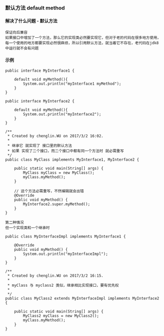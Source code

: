 ### 默认方法 default method

#### 解决了什么问题 - 默认方法
    保证向后兼容
    如果接口中增加了一个方法，那么它的实现类必然要实现它，但对于老的代码在很多地方使用，每一个使用的地方都要实现必然很麻烦，所以引用默认方法，就当着它不存在，老代码在jdk8中运行就不会有问题

#### 示例
```
public interface MyInterface1 {

    default void myMethod(){
        System.out.println("myInterface1 myMethod");
    }
}

public interface MyInterface2 {

    default void myMethod(){
        System.out.println("myInterface2");
    }
}

/**
 * Created by chenglin.WU on 2017/3/2 16:02.
 *
 * 继承它 就实现了 接口里的默认方法
 * 如果 实现了二个接口，而二个接口中都有同一个方法时 就必需重写
 */
public class MyClass implements MyInterface1, MyInterface2 {

    public static void main(String[] args) {
        MyClass myClass = new MyClass();
        myClass.myMethod();
    }

    // 这个方法必需重写，不然编辑就会出错
    @Override
    public void myMethod() {
        MyInterface2.super.myMethod();
    }
}

```

    第二种情况
    但一个实现类和一个继承时

```
public class MyInterfaceImpl implements MyInterface1 {

    @Override
    public void myMethod() {
        System.out.println("myInterfaceImpl");
    }
}

/**
 * Created by chenglin.WU on 2017/3/2 16:15.
 *
 * myClass 与 myclass2 类似，继承相比实现接口，要有优先权
 *
 */
public class MyClass2 extends MyInterfaceImpl implements MyInterface2 {

    public static void main(String[] args) {
        MyClass2 myClass = new MyClass2();
        myClass.myMethod();
    }
}
```
